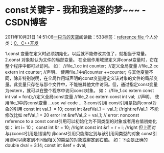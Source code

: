 
# const关键字 - 我和我追逐的梦~~~ - CSDN博客


2011年10月21日 14:51:06[一只鸟的天空](https://me.csdn.net/heyongluoyao8)阅读数：533标签：[reference																](https://so.csdn.net/so/search/s.do?q=reference&t=blog)[file																](https://so.csdn.net/so/search/s.do?q=file&t=blog)[
							](https://so.csdn.net/so/search/s.do?q=reference&t=blog)个人分类：[C、C++开发																](https://blog.csdn.net/heyongluoyao8/article/category/908444)



1.const 变量在定义时必须初始化，以后就不能修改其值了，就相当于常量。
2.const 对象默认为文件的局部变量。
在全局作用域里定义非const变量时，它在整个程序中都可以访问。
如：
//file_1.cc
int counter;  //定义全局变量
//file_2.cc
extern int counter; //声明、 使用file_1中的counter
++counter;
与其他变量不同，除非特别说明，在全局作用域声明的const变量是定义该对象的文件的局部变量。此变量只存在与那个文件中，不能被其他文件访问。但，通过指定const变量为extern，就可以在整个程序中访问const对象。
如：
//file_1.cc
extern const int val = fcn();//定义全局const变量
//file_2.cc
extern const int val;  //声明、 使用file_1中的const变量
...use val code ...
3.const引用
const引用是指向const对象的引用
const int val_1  = 10;
const int &refVal_1 =  val_1; //right:refVal_1  不能修改比如 refVal_1 = 20 error
int &refVal_2 = val_1; // error: nonconst reference to a const
const引用可以初始化为不同类型的对象或者用右值初始化
如：
int i= 10；
const int &r = 10; //right
const int &r1 = r + i; //right
但上面对与非const引用是错误的
非const引用只能绑定到与该引用同类型的对象
const引用则可以绑定到不同但相关的类型的对象或绑定到右值。
如：下面是正确的
double dval = 3.14;
const int &ref = dval;


